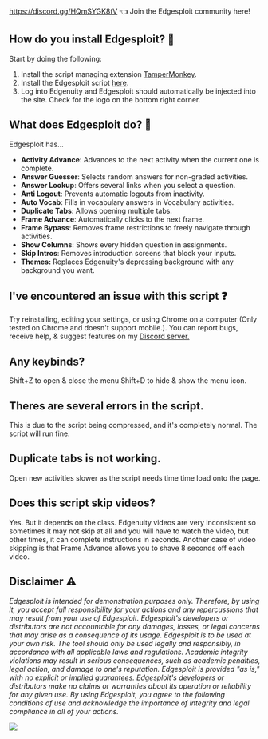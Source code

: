 https://discord.gg/HQmSYGK8tV 👈 Join the Edgesploit community here!




## How do you install Edgesploit? 📜
Start by doing the following:
1. Install the script managing extension [TamperMonkey](https://chrome.google.com/webstore/detail/tampermonkey/dhdgffkkebhmkfjojejmpbldmpobfkfo).
2. Install the Edgesploit script [here](https://github.com/Databones/Edgesploit/raw/main/Edgesploit.user.js).
3. Log into Edgenuity and Edgesploit should automatically be injected into the site. Check for the logo on the bottom right corner.


## What does Edgesploit do? 🤔
Edgesploit has...
- **Activity Advance**: Advances to the next activity when the current one is complete.
- **Answer Guesser**: Selects random answers for non-graded activities.
- **Answer Lookup**: Offers several links when you select a question.
- **Anti Logout**: Prevents automatic logouts from inactivity.
- **Auto Vocab**: Fills in vocabulary answers in Vocabulary activities.
- **Duplicate Tabs**: Allows opening multiple tabs.
- **Frame Advance**: Automatically clicks to the next frame.
- **Frame Bypass**: Removes frame restrictions to freely navigate through activities.
- **Show Columns**: Shows every hidden question in assignments.
- **Skip Intros**: Removes introduction screens that block your inputs.
- **Themes:** Replaces Edgenuity's depressing background with any background you want.


## I've encountered an issue with this script ❓
Try reinstalling, editing your settings, or using Chrome on a computer (Only tested on Chrome and doesn't support mobile.). You can report bugs, receive help, & suggest features on my [Discord server.](https://discord.gg/HQmSYGK8tV)


## Any keybinds?
Shift+Z to open & close the menu
Shift+D to hide & show the menu icon.


## Theres are several errors in the script.
This is due to the script being compressed, and it's completely normal. The script will run fine.


## Duplicate tabs is not working.
Open new activities slower as the script needs time time load onto the page.


## Does this script skip videos?
Yes. But it depends on the class. Edgenuity videos are very inconsistent so sometimes it may not skip at all and you will have to watch the video, but other times, it can complete instructions in seconds. Another case of video skipping is that Frame Advance allows you to shave 8 seconds off each video.


## Disclaimer ⚠️
*Edgesploit is intended for demonstration purposes only. Therefore, by using it, you accept full responsibility for your actions and any repercussions that may result from your use of Edgesploit. Edgesploit's developers or distributors are not accountable for any damages, losses, or legal concerns that may arise as a consequence of its usage. Edgesploit is to be used at your own risk. The tool should only be used legally and responsibly, in accordance with all applicable laws and regulations. Academic integrity violations may result in serious consequences, such as academic penalties, legal action, and damage to one's reputation. Edgesploit is provided "as is," with no explicit or implied guarantees. Edgesploit's developers or distributors make no claims or warranties about its operation or reliability for any given use. By using Edgesploit, you agree to the following conditions of use and acknowledge the importance of integrity and legal compliance in all of your actions.*

![](https://raw.githubusercontent.com/Databones/Edgespoit/main/img/logo.png)
